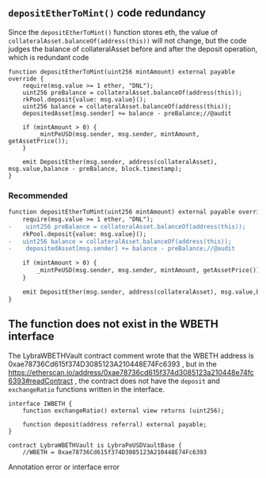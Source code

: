 ## `depositEtherToMint()` code redundancy
Since the `depositEtherToMint()` function stores eth, the value of `collateralAsset.balanceOf(address(this))` will not change, but the code judges the balance of collateralAsset before and after the deposit operation, which is redundant code

```solidity
function depositEtherToMint(uint256 mintAmount) external payable override {
    require(msg.value >= 1 ether, "DNL");
    uint256 preBalance = collateralAsset.balanceOf(address(this));
    rkPool.deposit{value: msg.value}();
    uint256 balance = collateralAsset.balanceOf(address(this));
    depositedAsset[msg.sender] += balance - preBalance;//@audit 

    if (mintAmount > 0) {
        _mintPeUSD(msg.sender, msg.sender, mintAmount, getAssetPrice());
    }

    emit DepositEther(msg.sender, address(collateralAsset), msg.value,balance - preBalance, block.timestamp);
}
```
### Recommended

```diff
function depositEtherToMint(uint256 mintAmount) external payable override {
    require(msg.value >= 1 ether, "DNL");
-    uint256 preBalance = collateralAsset.balanceOf(address(this));
    rkPool.deposit{value: msg.value}();
-   uint256 balance = collateralAsset.balanceOf(address(this));
-    depositedAsset[msg.sender] += balance - preBalance;//@audit 

    if (mintAmount > 0) {
        _mintPeUSD(msg.sender, msg.sender, mintAmount, getAssetPrice());
    }

    emit DepositEther(msg.sender, address(collateralAsset), msg.value,balance - preBalance, block.timestamp);
}
```

## The function does not exist in the WBETH interface
The LybraWBETHVault contract comment wrote that the WBETH address is 0xae78736Cd615f374D3085123A210448E74Fc6393 , but in the  https://etherscan.io/address/0xae78736cd615f374d3085123a210448e74fc6393#readContract , the contract does not have the `deposit` and `exchangeRatio` functions written in the interface.

```solidity
interface IWBETH {
    function exchangeRatio() external view returns (uint256);

    function deposit(address referral) external payable;
}

contract LybraWBETHVault is LybraPeUSDVaultBase {
    //WBETH = 0xae78736Cd615f374D3085123A210448E74Fc6393
```

Annotation error or interface error